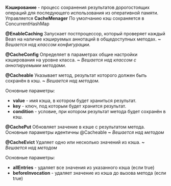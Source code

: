 **Кэширование**  - процесс сохранения результатов дорогостоящих операций для последующего использования из оперативной памяти.
Управляется **CacheMenager**
По умолчанию кэш сохраняется в ConcurrentHashMap

**@EnableCaching**
Запускает постпроцессор, который проверяет каждый Bean на наличие кэшируемых аннотаций в общедоступных методах.
***~** Вешается над классом конфигурации.*

**@CacheConfig** 
Определяет в параметрах общие настройки кэширования на уровне класса.
***~** Вешается над классом с аннотируемыми методами.*

**@Cacheable**
Указывает метод, результат которого должен быть сохранён в кэш. 
***~** Вешается над методом.*

Основные параметры:
- **value** - имя кэша, в котором будет храниться результат.
- **key** - ключ, под которым будет хранится результат.
- **condition** - условие, при котором результат метода будет сохранён в кэш.

**@CachePut**
Обновляет значение в кэше с результатом метода.
Основные параметры идентичны @Cacheable
***~** Вешается над методом*

**@CacheEvict**
Удаляет одно или несколько значений из кэша.
***~** Вешается над методом*

Основные параметры: 
- **allEntries** - удаляет все значения из указанного кэша (если true)
- **beforeInvocation** - удаляет значение из кэша до вызова метода (если true)